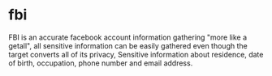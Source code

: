 # fbi
FBI is an accurate facebook account information gathering "more like a getall", all sensitive information can be easily gathered even though the target converts all of its privacy, Sensitive information about residence, date of birth, occupation, phone number and email address.
